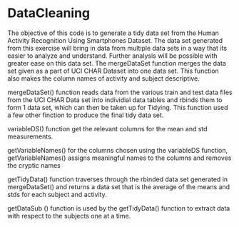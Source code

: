 DataCleaning
============

The objective of this code is to generate a tidy data set from the Human Activity Recognition Using Smartphones Dataset. The data set generated from this exercise will bring in data from multiple data sets in a way that its easier to analyze and understand. Further analysis will be possible with greater ease on this data set. The mergeDataSet function merges the data set given as a part of UCI CHAR Dataset into one data set. This function also makes the column names of activity and subject descriptive.

mergeDataSet() function reads data from the various train and test data files from the UCI CHAR Data set into individial data tables and rbinds them to form 1 data set, which can then be taken up for Tidying. This function used a few other finction to produce the final tidy data set.

variableDS() function get the relevant columns for the mean and std measurements.

getVariableNames() for the columns chosen using the variableDS function, getVariableNames() assigns meaningful names to the columns and removes the cryptic names

getTidyData() function traverses through the rbinded data set generated in mergeDataSet() and returns a data set that is the average of the means and stds for each subject and activity.

getDataSub () function is used by the getTidyData() function to extract data with respect to the subjects one at a time.
